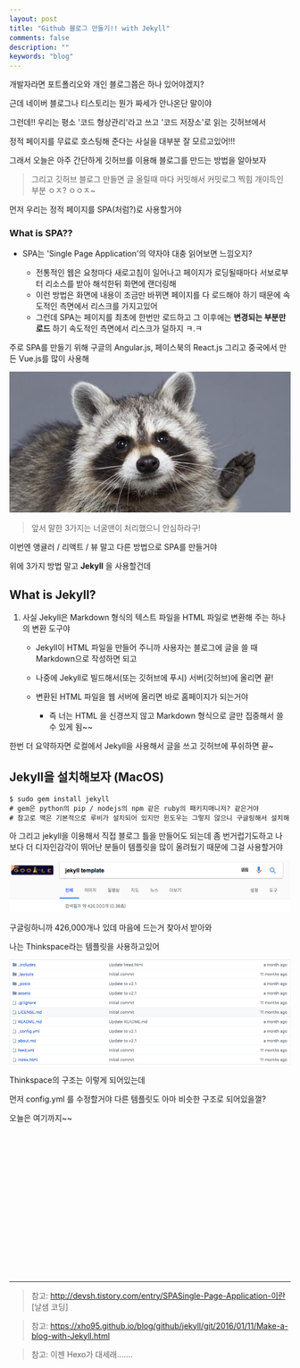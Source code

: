 ```yaml
---
layout: post
title: "Github 블로그 만들기!! with Jekyll"
comments: false
description: ""
keywords: "blog"
---
```



개발자라면 포트폴리오와 개인 블로그쯤은 하나 있어야겠지?

근데 네이버 블로그나 티스토리는 뭔가 짜세가 안나온단 말이야



그런데!! 우리는 평소 '코드 형상관리'라고 쓰고 '코드 저장소'로 읽는 깃허브에서

정적 페이지를 무료로 호스팅해 준다는 사실을 대부분 잘 모르고있어!!!

그래서 오늘은 아주 간단하게 깃허브를 이용해 블로그를 만드는 방법을 알아보자

> 그리고 깃허브 블로그 만들면 글 올릴때 마다 커밋해서 커밋로그 찍힘 개이득인부분 ㅇㅈ? ㅇㅇㅈ~

먼저 우리는 정적 페이지를 SPA(처럼?)로 사용할거야

### What is SPA??

- SPA는 'Single Page Application'의 약자야 대충 읽어보면 느낌오지?

  - 전통적인 웹은 요청마다 새로고침이 일어나고 페이지가 로딩될때마다 서보로부터 리소스를 받아 해석한뒤 화면에 랜더링해
  - 이런 방법은 화면에 내용이 조금만 바뀌면 페이지를 다 로드해야 하기 때문에 속도적인 측면에서 리스크를 가지고있어
  - 그런데 SPA는 페이지를 최초에 한번만 로드하고 그 이후에는 **변경되는 부분만 로드** 하기 속도적인 측면에서 리스크가 덜하지 ㅋ.ㅋ

주로 SPA를 만들기 위해 구글의 Angular.js, 페이스북의 React.js 그리고 중국에서 만든 Vue.js를 많이 사용해

![raccoonman](/images/github_jekyll/raccoonman.jpg)

> 앞서 말한 3가지는 너굴맨이 처리했으니 안심하라구!


이번엔 앵귤러 / 리액트 / 뷰 말고 다른 방법으로 SPA를 만들거야

위에 3가지 방법 말고 **Jekyll** 을 사용할건데


## What is Jekyll?

 1. 사실 Jekyll은 Markdown 형식의 텍스트 파일을 HTML 파일로 변환해 주는 하나의 변환 도구야

    - Jekyll이 HTML 파일을 만들어 주니까 사용자는 블로그에 글을 쓸 때 Markdown으로 작성하면 되고

    - 나중에 Jekyll로 빌드해서(또는 깃허브에 푸시) 서버(깃허브)에 올리면 끝!

    - 변환된 HTML 파일을 웹 서버에 올리면 바로 홈페이지가 되는거야

      - 즉 너는 HTML 을 신경쓰지 않고 Markdown 형식으로 글만 집중해서 쓸 수 있게 됨~~

한번 더 요약하자면 로컬에서 Jekyll을 사용해서 글을 쓰고 깃허브에 푸쉬하면 끝~




## Jekyll을 설치해보자 (MacOS)

```shell
$ sudo gem install jekyll
# gem은 python의 pip / nodejs의 npm 같은 ruby의 패키지매니저? 같은거야
# 참고로 맥은 기본적으로 루비가 설치되어 있지만 윈도우는 그렇지 않으니 구글링해서 설치해
```

아 그리고 jekyll을 이용해서 직접 블로그 틀을 만들어도 되는데 좀 번거럽기도하고
나 보다 더 디자인감각이 뛰어난 분들이 템플릿을 많이 올려뒀기 때문에 그걸 사용할거야

![google](/images/github_jekyll/google.png)

구글링하니까 426,000개나 있데 마음에 드는거 찾아서 받아와

나는 Thinkspace라는 템플릿을 사용하고있어

![Thinkspace-1](/images/github_jekyll/thinkspace-1.png)

Thinkspace의 구조는 이렇게 되어있는데

먼저 config.yml 를 수정할거야 다른 템플릿도 아마 비슷한 구조로 되어있을껄?




오늘은 여기까지~~










<br>
<br>
<br>
<br>
<br>
<br>
<br>
<br>
<br>
<br>
<br>
<br>
<br>
<br>
<br>


***
> 참고: http://devsh.tistory.com/entry/SPASingle-Page-Application-이란 [날샘 코딩]

> 참고: https://xho95.github.io/blog/github/jekyll/git/2016/01/11/Make-a-blog-with-Jekyll.html

> 참고: 이젠 Hexo가 대세래.......
